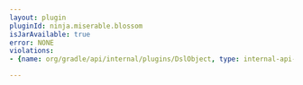 ```yaml
---
layout: plugin
pluginId: ninja.miserable.blossom
isJarAvailable: true
error: NONE
violations:
- {name: org/gradle/api/internal/plugins/DslObject, type: internal-api-usage}

---
```

